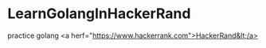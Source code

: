 # LearnGolangInHackerRand
practice golang &lt;a herf="https://www.hackerrank.com">HackerRand&lt;/a>
